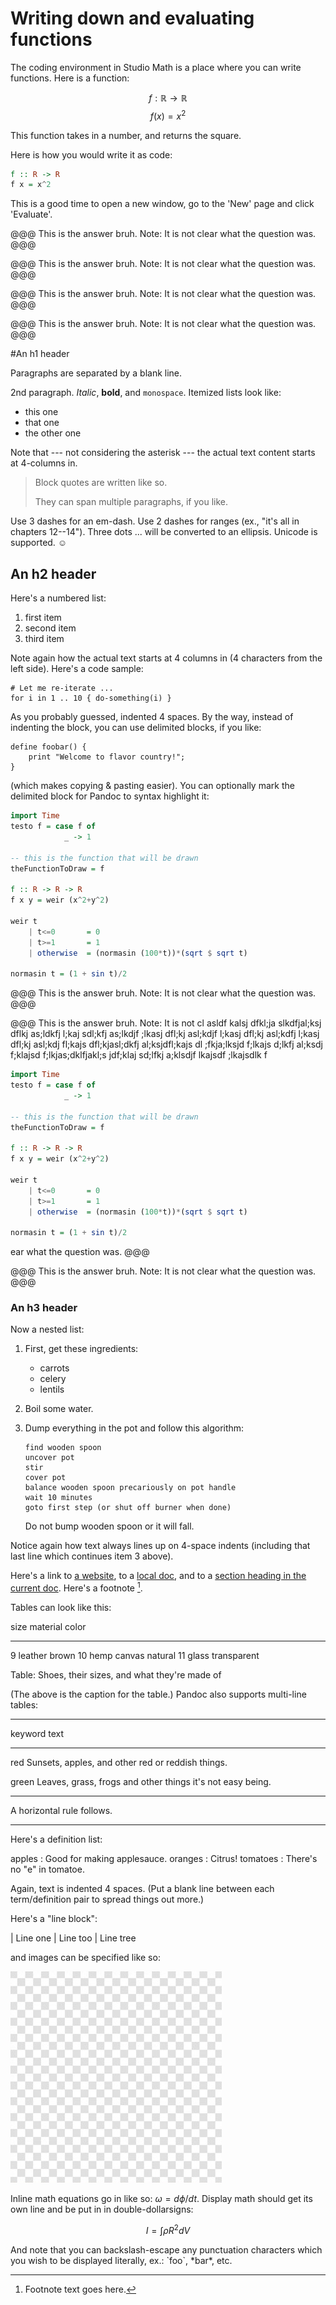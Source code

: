Writing down and evaluating functions
============================================================

The coding environment in Studio Math is a place where you can write functions. Here is a function:

$$f:  \mathbb{R} \rightarrow \mathbb{R}$$
$$f(x)= x^2$$

This function takes in a number, and returns the square. 

Here is how you would write it as code:

~~~haskell
f :: R -> R
f x = x^2
~~~

This is a good time to open a new window, go to the 'New' page and click 'Evaluate'. 

@@@
This is the answer bruh.
Note: It is not clear what the question was.
@@@


@@@
This is the answer bruh.
Note: It is not clear what the question was.
@@@


@@@
This is the answer bruh.
Note: It is not clear what the question was.
@@@


@@@
This is the answer bruh.
Note: It is not clear what the question was.
@@@

#An h1 header

Paragraphs are separated by a blank line.

2nd paragraph. *Italic*, **bold**, and `monospace`. Itemized lists
look like:

  * this one
  * that one
  * the other one

Note that --- not considering the asterisk --- the actual text
content starts at 4-columns in.

> Block quotes are
> written like so.
>
> They can span multiple paragraphs,
> if you like.

Use 3 dashes for an em-dash. Use 2 dashes for ranges (ex., "it's all
in chapters 12--14"). Three dots ... will be converted to an ellipsis.
Unicode is supported. ☺



An h2 header
------------

Here's a numbered list:

 1. first item
 2. second item
 3. third item

Note again how the actual text starts at 4 columns in (4 characters
from the left side). Here's a code sample:

    # Let me re-iterate ...
    for i in 1 .. 10 { do-something(i) }

As you probably guessed, indented 4 spaces. By the way, instead of
indenting the block, you can use delimited blocks, if you like:

~~~
define foobar() {
    print "Welcome to flavor country!";
}
~~~

(which makes copying & pasting easier). You can optionally mark the
delimited block for Pandoc to syntax highlight it:

~~~haskell
import Time
testo f = case f of 
            _ -> 1

-- this is the function that will be drawn 
theFunctionToDraw = f

f :: R -> R -> R
f x y = weir (x^2+y^2)

weir t 
    | t<=0       = 0
    | t>=1       = 1
    | otherwise  = (normasin (100*t))*(sqrt $ sqrt t)
    
normasin t = (1 + sin t)/2


~~~

@@@
This is the answer bruh.
Note: It is not clear what the question was.
@@@

@@@
This is the answer bruh.
Note: It is not cl asldf kalsj dfkl;ja slkdfjal;ksj dflkj as;ldkfj l;kaj sdl;kfj as;lkdjf ;lkasj dfl;kj asl;kdjf l;kasj dfl;kj asl;kdfj l;kasj dfl;kj asl;kdj fl;kajs dfl;kjasl;dkfj al;ksjdfl;kajs dl ;fkja;lksjd f;lkajs d;lkfj al;ksdj f;klajsd f;lkjas;dklfjakl;s jdf;klaj sd;lfkj a;klsdjf lkajsdf ;lkajsdlk f



~~~haskell
import Time
testo f = case f of 
            _ -> 1

-- this is the function that will be drawn 
theFunctionToDraw = f

f :: R -> R -> R
f x y = weir (x^2+y^2)

weir t 
    | t<=0       = 0
    | t>=1       = 1
    | otherwise  = (normasin (100*t))*(sqrt $ sqrt t)
    
normasin t = (1 + sin t)/2


~~~




ear what the question was.
@@@


@@@
This is the answer bruh.
Note: It is not clear what the question was.
@@@




### An h3 header ###

Now a nested list:

 1. First, get these ingredients:

      * carrots
      * celery
      * lentils

 2. Boil some water.

 3. Dump everything in the pot and follow
    this algorithm:

        find wooden spoon
        uncover pot
        stir
        cover pot
        balance wooden spoon precariously on pot handle
        wait 10 minutes
        goto first step (or shut off burner when done)

    Do not bump wooden spoon or it will fall.

Notice again how text always lines up on 4-space indents (including
that last line which continues item 3 above).

Here's a link to [a website](http://foo.bar), to a [local
doc](local-doc.html), and to a [section heading in the current
doc](#an-h2-header). Here's a footnote [^1].

[^1]: Footnote text goes here.

Tables can look like this:

size  material      color
----  ------------  ------------
9     leather       brown
10    hemp canvas   natural
11    glass         transparent

Table: Shoes, their sizes, and what they're made of

(The above is the caption for the table.) Pandoc also supports
multi-line tables:

--------  -----------------------
keyword   text
--------  -----------------------
red       Sunsets, apples, and
          other red or reddish
          things.

green     Leaves, grass, frogs
          and other things it's
          not easy being.
--------  -----------------------

A horizontal rule follows.

***

Here's a definition list:

apples
  : Good for making applesauce.
oranges
  : Citrus!
tomatoes
  : There's no "e" in tomatoe.

Again, text is indented 4 spaces. (Put a blank line between each
term/definition pair to spread things out more.)

Here's a "line block":

| Line one
|   Line too
| Line tree

and images can be specified like so:

![example image](/static/img/empty-image.jpg "An exemplary image")

Inline math equations go in like so: $\omega = d\phi / dt$. Display
math should get its own line and be put in in double-dollarsigns:

$$I = \int \rho R^{2} dV$$

And note that you can backslash-escape any punctuation characters
which you wish to be displayed literally, ex.: \`foo\`, \*bar\*, etc.



